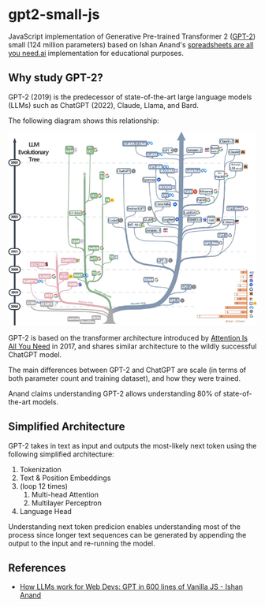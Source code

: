 # gpt2-small-js

JavaScript implementation of Generative Pre-trained Transformer 2 ([GPT-2](https://en.wikipedia.org/wiki/GPT-2)) small (124 million parameters) based on Ishan Anand's [spreadsheets are all you need.ai](https://spreadsheets-are-all-you-need.ai/gpt2/) implementation for educational purposes.

## Why study GPT-2?

GPT-2 (2019) is the predecessor of state-of-the-art large language models (LLMs) such as ChatGPT (2022), Claude, Llama, and Bard.

The following diagram shows this relationship:

[![LLM family tree](./llm-family-tree.jpg)](https://github.com/Mooler0410/LLMsPracticalGuide)

GPT-2 is based on the transformer architecture introduced by [Attention Is All You Need](https://en.wikipedia.org/wiki/Attention_Is_All_You_Need) in 2017, and shares similar architecture to the wildly successful ChatGPT model.

The main differences between GPT-2 and ChatGPT are scale (in terms of both parameter count and training dataset), and how they were trained.

Anand claims understanding GPT-2 allows understanding 80% of state-of-the-art models.

## Simplified Architecture

GPT-2 takes in text as input and outputs the most-likely next token using the following simplified architecture:

1. Tokenization
2. Text & Position Embeddings
3. (loop 12 times)
    1. Multi-head Attention
    2. Multilayer Perceptron
4. Language Head

Understanding next token predicion enables understanding most of the process since longer text sequences can be generated by appending the output to the input and re-running the model.

## References

* [How LLMs work for Web Devs: GPT in 600 lines of Vanilla JS - Ishan Anand](https://www.youtube.com/watch?v=ZuiJjkbX0Og)

